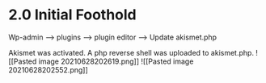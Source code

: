# 2.0 Initial Foothold 
Wp-admin --> plugins --> plugin editor --> Update akismet.php

Akismet was activated. 
A php reverse shell was uploaded to akismet.php. 
![[Pasted image 20210628202619.png]]
![[Pasted image 20210628202552.png]]